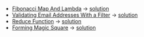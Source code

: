  - [Fibonacci Map And Lambda](https://www.hackerrank.com/challenges/map-and-lambda-expression) -> [solution](https://github.com/yourhostel/hw_devops/blob/main/python/hackerrank/%20fibonacci_map_and_lambda.py)
 - [Validating Email Addresses With a Filter](https://www.hackerrank.com/challenges/validate-list-of-email-address-with-filter) -> [solution](https://github.com/yourhostel/hw_devops/blob/main/python/hackerrank/email_validation.py)
 - [Reduce Function](https://www.hackerrank.com/challenges/reduce-function) -> [solution](https://github.com/yourhostel/hw_devops/blob/main/python/hackerrank/reduce_function.py)
 - [Forming Magic Square](https://www.hackerrank.com/challenges/magic-square-forming) -> [solution](https://github.com/yourhostel/hw_devops/blob/main/python/hackerrank/magic-square-forming.py)